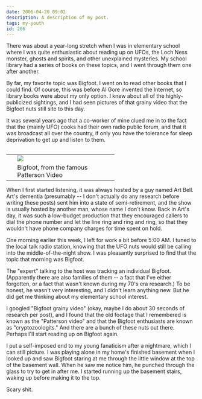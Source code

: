 ```yaml
---
date: 2006-04-20 09:02
description: A description of my post.
tags: my-youth
id: 206
---
```

There was about a year-long stretch when I was in elementary school where I was quite enthusiastic about reading up on UFOs, the Loch Ness monster, ghosts and spirits, and other unexplained mysteries.  My school library had a series of books on these topics, and I went through them one after another.

By far, my favorite topic was Bigfoot.  I went on to read other books that I could find.  Of course, this was before Al Gore invented the Internet, so library books were about my only option.  I knew about all of the highly-publicized sightings, and I had seen pictures of that grainy video that the Bigfoot nuts still site to this day.
<!--more-->
It was several years ago that a co-worker of mine clued me in to the fact that the (mainly UFO) cooks had their own radio public forum, and that it was broadcast all over the country, if only you have the tolerance for sleep deprivation to get up and listen to them.

<table cellpadding="2" align="right"><tr><td width="5" rowspan="2"><spacer type="block" width="5" height="1"></spacer></td><td width="250" ><img src="/img/bigfoot.jpg"/></td></tr><tr><td class="caption" width="250">Bigfoot, from the famous Patterson Video</td></tr></table>

When I first started listening, it was always hosted by a guy named Art Bell.  Art's dementia (presumably -- I don't actually do any research before writing these posts) sent him into a state of semi-retirement, and the show is usually hosted by another man, whose name I don't know.  Back in Art's day, it was such a low-budget production that they encouraged callers to dial the phone number and let the line ring and ring and ring, so that they wouldn't have phone company charges for time spent on hold.

One morning earlier this week, I left for work a bit before 5:00 AM.  I tuned to the local talk radio station, knowing that the UFO nuts would still be calling into the middle-of-the-night show.  I was pleasantly surprised to find that the topic that morning was Bigfoot.

The "expert" talking to the host was tracking an individual Bigfoot.  (Apparently there are also families of them -- a fact that I've either forgotten, or a fact that wasn't known during my 70's era research.)  To be honest, he wasn't very interesting, and I didn't learn anything new.  But he did get me thinking about my elementary school interest.

I googled "Bigfoot grainy video" (okay, maybe I do about 30 seconds of research per post), and I found that the old footage that I remembered is known as the "Patterson video" and that the Bigfoot enthusiasts are known as "cryptozoologits."  And there are a bunch of these nuts out there.  Perhaps I'll start reading up on Bigfoot again.

I put a self-imposed end to my young fanaticism after a nightmare, which I can still picture.  I was playing alone in my home's finished basement when I looked up and saw Bigfoot staring at me through the little window at the top of the basement wall.  When he saw me notice him, he punched through the glass to try to get in after me.  I started running up the basement stairs, waking up before making it to the top.

Scary shit.